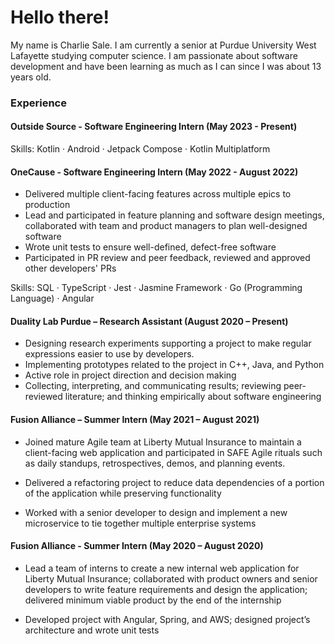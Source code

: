 # Hello there!
My name is Charlie Sale. I am currently a senior at Purdue University West Lafayette studying computer science.
I am passionate about software development and have been learning as much as I can since I was about 13 years old.

### Experience
#### Outside Source - Software Engineering Intern (May 2023 - Present)
Skills: Kotlin · Android · Jetpack Compose · Kotlin Multiplatform

#### OneCause - Software Engineering Intern (May 2022 - August 2022)
* Delivered multiple client-facing features across multiple epics to production
* Lead and participated in feature planning and software design meetings, collaborated with team and product managers to plan well-designed software
* Wrote unit tests to ensure well-defined, defect-free software
* Participated in PR review and peer feedback, reviewed and approved other developers' PRs

Skills: SQL · TypeScript · Jest · Jasmine Framework · Go (Programming Language) · Angular

#### Duality Lab Purdue – Research Assistant (August 2020 – Present) 
* Designing research experiments supporting a project to make regular expressions easier to use by developers. 
* Implementing prototypes related to the project in C++, Java, and Python 
* Active role in project direction and decision making 
* Collecting, interpreting, and communicating results; reviewing peer-reviewed literature; and thinking empirically about software engineering 

#### Fusion Alliance – Summer Intern (May 2021 – August 2021) 

* Joined mature Agile team at Liberty Mutual Insurance to maintain a client-facing web application and participated in SAFE Agile rituals such as daily standups, retrospectives, demos, and planning events. 

* Delivered a refactoring project to reduce data dependencies of a portion of the application while preserving functionality 

* Worked with a senior developer to design and implement a new microservice to tie together multiple enterprise systems 

#### Fusion Alliance - Summer Intern (May 2020 – August 2020) 

* Lead a team of interns to create a new internal web application for Liberty Mutual Insurance; collaborated with product owners and senior developers to write feature requirements and design the application; delivered minimum viable product by the end of the internship 

* Developed project with Angular, Spring, and AWS; designed project’s architecture and wrote unit tests 
